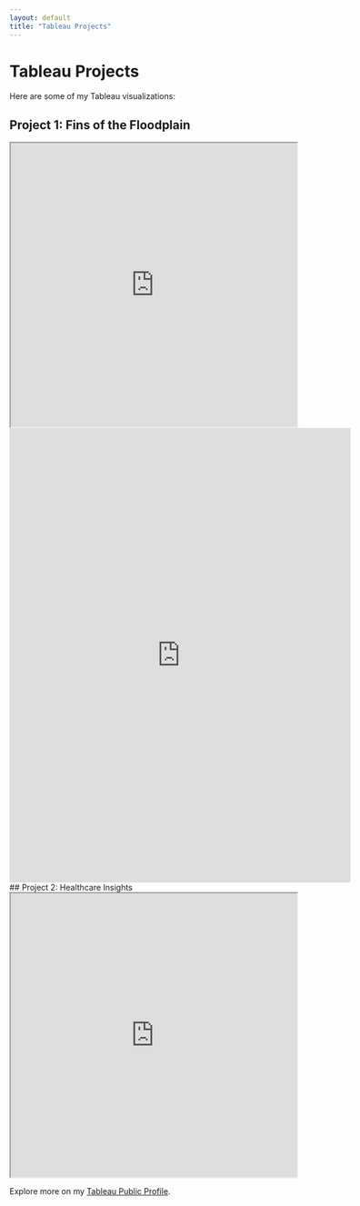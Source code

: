```yaml
---
layout: default
title: "Tableau Projects"
---
```


# Tableau Projects

Here are some of my Tableau visualizations:

## Project 1: Fins of the Floodplain  
<iframe src="https://lookerstudio.google.com/reporting/f70f78b3-fcb5-45b6-8f2b-a0916aef800a" width="100%" height="500"></iframe>
<iframe width="600" height="800" src="https://lookerstudio.google.com/embed/reporting/f70f78b3-fcb5-45b6-8f2b-a0916aef800a/page/p_ve81adcsfd" frameborder="0" style="border:0" allowfullscreen sandbox="allow-storage-access-by-user-activation allow-scripts allow-same-origin allow-popups allow-popups-to-escape-sandbox"></iframe>
## Project 2: Healthcare Insights  
<iframe src="https://public.tableau.com/views/YourTableauViz2" width="100%" height="500"></iframe>

Explore more on my [Tableau Public Profile](https://public.tableau.com/profile/your-profile).
